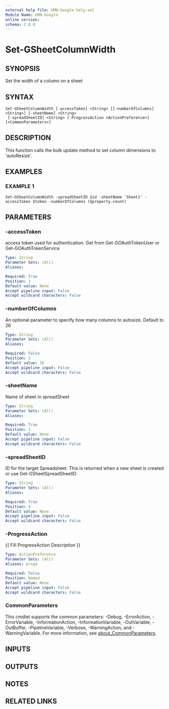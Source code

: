 ```yaml
---
external help file: UMN-Google-help.xml
Module Name: UMN-Google
online version:
schema: 2.0.0
---
```


# Set-GSheetColumnWidth

## SYNOPSIS
Set the width of a column on a sheet

## SYNTAX

```
Set-GSheetColumnWidth [-accessToken] <String> [[-numberOfColumns] <String>] [-sheetName] <String>
 [-spreadSheetID] <String> [-ProgressAction <ActionPreference>] [<CommonParameters>]
```

## DESCRIPTION
This function calls the bulk update method to set column dimensions to 'autoResize'.

## EXAMPLES

### EXAMPLE 1
```
Set-GSheetColumnWidth -spreadSheetID $id -sheetName 'Sheet1' -accessToken $token -numberOfColumns ($property.count)
```

## PARAMETERS

### -accessToken
access token used for authentication. 
Get from Get-GOAuthTokenUser or Get-GOAuthTokenService

```yaml
Type: String
Parameter Sets: (All)
Aliases:

Required: True
Position: 1
Default value: None
Accept pipeline input: False
Accept wildcard characters: False
```

### -numberOfColumns
An optional parameter to specify how many columns to autosize.
Default to 26

```yaml
Type: String
Parameter Sets: (All)
Aliases:

Required: False
Position: 2
Default value: 26
Accept pipeline input: False
Accept wildcard characters: False
```

### -sheetName
Name of sheet in spreadSheet

```yaml
Type: String
Parameter Sets: (All)
Aliases:

Required: True
Position: 3
Default value: None
Accept pipeline input: False
Accept wildcard characters: False
```

### -spreadSheetID
ID for the target Spreadsheet. 
This is returned when a new sheet is created or use Get-GSheetSpreadSheetID

```yaml
Type: String
Parameter Sets: (All)
Aliases:

Required: True
Position: 4
Default value: None
Accept pipeline input: False
Accept wildcard characters: False
```

### -ProgressAction
{{ Fill ProgressAction Description }}

```yaml
Type: ActionPreference
Parameter Sets: (All)
Aliases: proga

Required: False
Position: Named
Default value: None
Accept pipeline input: False
Accept wildcard characters: False
```

### CommonParameters
This cmdlet supports the common parameters: -Debug, -ErrorAction, -ErrorVariable, -InformationAction, -InformationVariable, -OutVariable, -OutBuffer, -PipelineVariable, -Verbose, -WarningAction, and -WarningVariable. For more information, see [about_CommonParameters](http://go.microsoft.com/fwlink/?LinkID=113216).

## INPUTS

## OUTPUTS

## NOTES

## RELATED LINKS
